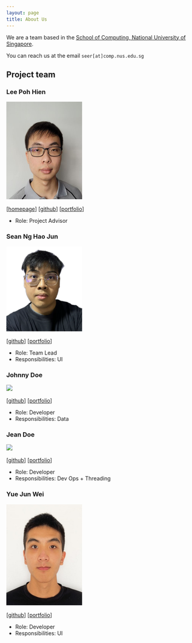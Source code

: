 ```yaml
---
layout: page
title: About Us
---
```


We are a team based in the [School of Computing, National University of Singapore](https://www.comp.nus.edu.sg).

You can reach us at the email `seer[at]comp.nus.edu.sg`

## Project team

### Lee Poh Hien

<img src="images/ruinim.png" width="200px">

[[homepage](http://www.comp.nus.edu.sg/~damithch)]
[[github](https://github.com/Ruinim)]
[[portfolio](team/ruinim.md)]

* Role: Project Advisor

### Sean Ng Hao Jun

<img src="images/lunardrak.png" width="200px">

[[github](http://github.com/lunardrak)]
[[portfolio](team/lunardrak.md)]

* Role: Team Lead
* Responsibilities: UI

### Johnny Doe

<img src="images/johndoe.png" width="200px">

[[github](http://github.com/johndoe)] [[portfolio](team/johndoe.md)]

* Role: Developer
* Responsibilities: Data

### Jean Doe

<img src="images/johndoe.png" width="200px">

[[github](http://github.com/johndoe)]
[[portfolio](team/johndoe.md)]

* Role: Developer
* Responsibilities: Dev Ops + Threading

### Yue Jun Wei

<img src="images/jxnwxx.png" width="200px">

[[github](http://github.com/jxnwxx)]
[[portfolio](team/jxnwxx.md)]

* Role: Developer
* Responsibilities: UI
